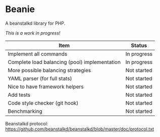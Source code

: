 # Beanie
A beanstalkd library for PHP. 

*This is a work in progress!*

| Item |Status |
| --- | --- |
| Implement all commands | In progress |
| Complete load balancing (pool) implementation | In progress |
| More possible balancing strategies | Not started |
| YAML parser (for full stats) | Not started |
| Nice to have framework helpers | Not started |
| Add tests | Not started |
| Code style checker (git hook) | Not started |
| Benchmarking | Not started |

Beanstalkd protocol:
https://github.com/beanstalkd/beanstalkd/blob/master/doc/protocol.txt
